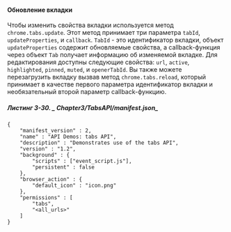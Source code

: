 #### Обновление вкладки

Чтобы изменить свойства вкладки используется метод `chrome.tabs.update`. Этот метод принимает три параметра `tabId`, `updateProperties`, и `callback`. `TabId` - это идентификатор вкладки, объект `updateProperties` содержит обновляемые свойства, а callback-функция через объект `Tab` получает информацию об изменяемой вкладке. Для редактирования доступны следующие свойства: `url`, `active`, `highlighted`, `pinned`, `muted`, и `openerTabId`. Вы также можете перезагрузить вкладку вызвав метод `chrome.tabs.reload`, который принимает в качестве первого параметра идентификатор вкладки и необязательный второй параметр callback-функцию.

##### Листинг 3-30. _ Chapter3/TabsAPI/manifest.json_

```
{
    "manifest_version" : 2,
    "name" : "API Demos: tabs API",
    "description" : "Demonstrates use of the tabs API",
    "version" : "1.2",
    "background" : {
        "scripts" : ["event_script.js"],
        "persistent" : false
    },
    "browser_action" : {
        "default_icon" : "icon.png"
    },
    "permissions" : [
        "tabs",
        "<all_urls>"
    ]
}
```













